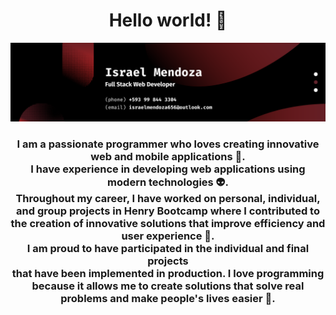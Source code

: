 <h1 align="center">Hello world! 👋</h1>

<p align='center'>
    <img src="./img/image.png" alt="img not found"/>
</p>


<h3 align="center">
I am a passionate programmer who loves creating innovative web and mobile applications 🚀. <br /> I have experience in developing web applications using modern technologies 👽. <br /> Throughout my career, I have worked on personal, individual, and group projects in Henry Bootcamp where I contributed to the creation of innovative solutions that improve efficiency and user experience 🤩. <br /> I am proud to have participated in the individual and final projects <br /> that have been implemented in production. I love programming because it allows me to create solutions that solve real problems and make people's lives easier 🥰.
</h3>



